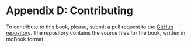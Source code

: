 # Appendix D: Contributing

To contribute to this book, please, submit a pull request to the [GitHub repository](https://github.com/MystenLabs/move-book). The repository contains the source files for the book, written in mdBook format.
